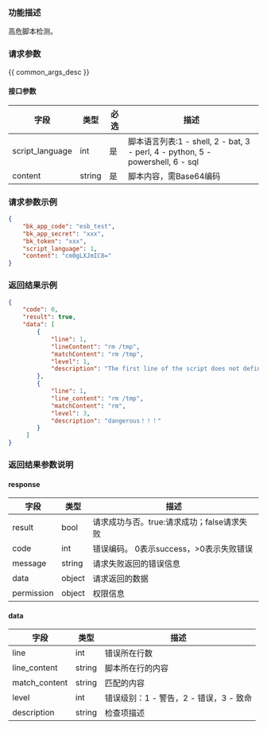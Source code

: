 ### 功能描述

高危脚本检测。

### 请求参数

{{ common_args_desc }}

#### 接口参数

| 字段            | 类型   | 必选 | 描述                                                         |
| --------------- | ------ | ---- | ------------------------------------------------------------ |
| script_language | int    | 是   | 脚本语言列表:1 - shell, 2 - bat, 3 - perl, 4 - python, 5 - powershell, 6 - sql |
| content         | string | 是   | 脚本内容，需Base64编码                                                     |


### 请求参数示例

```json
{
    "bk_app_code": "esb_test",
    "bk_app_secret": "xxx",
    "bk_token": "xxx",
    "script_language": 1,
    "content": "cm0gLXJmIC8="
}
```

### 返回结果示例

```json
{
    "code": 0,
    "result": true,
    "data": [
        {
            "line": 1,
            "lineContent": "rm /tmp",
            "matchContent": "rm /tmp",
            "level": 1,
            "description": "The first line of the script does not define a valid script type, for example: #!/bin/bash"
        },
        {
            "line": 1,
            "line_content": "rm /tmp",
            "matchContent": "rm",
            "level": 3,
            "description": "dangerous！！！"
        }
     ]
}
```

### 返回结果参数说明

#### response

| 字段       | 类型   | 描述                                       |
| ---------- | ------ | ------------------------------------------ |
| result     | bool   | 请求成功与否。true:请求成功；false请求失败 |
| code       | int    | 错误编码。 0表示success，>0表示失败错误    |
| message    | string | 请求失败返回的错误信息                     |
| data       | object | 请求返回的数据                             |
| permission | object | 权限信息                                   |

#### data

| 字段          | 类型   | 描述                                   |
| ------------- | ------ | -------------------------------------- |
| line          | int    | 错误所在行数                           |
| line_content  | string | 脚本所在行的内容                       |
| match_content | string | 匹配的内容                             |
| level         | int    | 错误级别：1 - 警告，2 - 错误，3 - 致命 |
| description   | string | 检查项描述                             |
